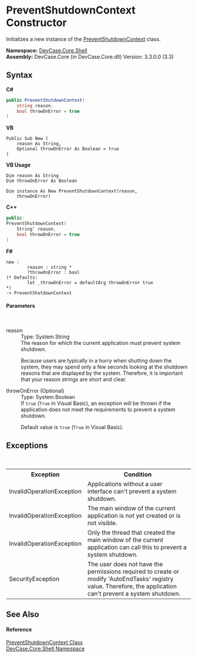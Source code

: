 # PreventShutdownContext Constructor 
 

Initializes a new instance of the <a href="T_DevCase_Core_Shell_PreventShutdownContext">PreventShutdownContext</a> class.

**Namespace:**&nbsp;<a href="N_DevCase_Core_Shell">DevCase.Core.Shell</a><br />**Assembly:**&nbsp;DevCase.Core (in DevCase.Core.dll) Version: 3.3.0.0 (3.3)

## Syntax

**C#**<br />
``` C#
public PreventShutdownContext(
	string reason,
	bool throwOnError = true
)
```

**VB**<br />
``` VB
Public Sub New ( 
	reason As String,
	Optional throwOnError As Boolean = true
)
```

**VB Usage**<br />
``` VB Usage
Dim reason As String
Dim throwOnError As Boolean

Dim instance As New PreventShutdownContext(reason, 
	throwOnError)
```

**C++**<br />
``` C++
public:
PreventShutdownContext(
	String^ reason, 
	bool throwOnError = true
)
```

**F#**<br />
``` F#
new : 
        reason : string * 
        ?throwOnError : bool 
(* Defaults:
        let _throwOnError = defaultArg throwOnError true
*)
-> PreventShutdownContext
```


#### Parameters
&nbsp;<dl><dt>reason</dt><dd>Type: System.String<br />The reason for which the current application must prevent system shutdown. 

 Because users are typically in a hurry when shutting down the system, they may spend only a few seconds looking at the shutdown reasons that are displayed by the system. Therefore, it is important that your reason strings are short and clear.</dd><dt>throwOnError (Optional)</dt><dd>Type: System.Boolean<br />If `true` (`True` in Visual Basic), an exception will be thrown if the application does not meet the requirements to prevent a system shutdown. 

 Default value is `true` (`True` in Visual Basic).</dd></dl>

## Exceptions
&nbsp;<table><tr><th>Exception</th><th>Condition</th></tr><tr><td>InvalidOperationException</td><td>Applications without a user interface can't prevent a system shutdown.</td></tr><tr><td>InvalidOperationException</td><td>The main window of the current application is not yet created or is not visible.</td></tr><tr><td>InvalidOperationException</td><td>Only the thread that created the main window of the current application can call this to prevent a system shutdown.</td></tr><tr><td>SecurityException</td><td>The user does not have the permissions required to create or modify 'AutoEndTasks' registry value. Therefore, the application can't prevent a system shutdown.</td></tr></table>

## See Also


#### Reference
<a href="T_DevCase_Core_Shell_PreventShutdownContext">PreventShutdownContext Class</a><br /><a href="N_DevCase_Core_Shell">DevCase.Core.Shell Namespace</a><br />
